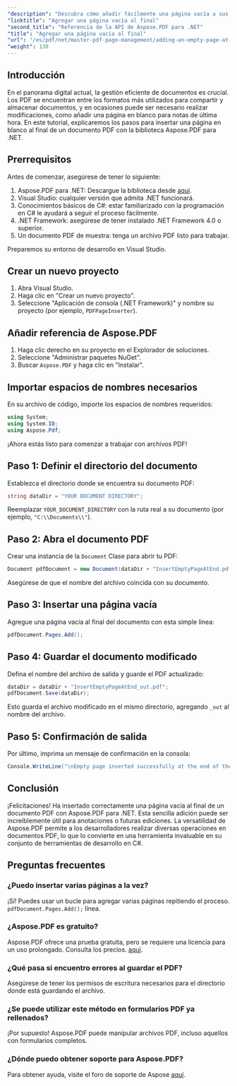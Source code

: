 ```yaml
---
"description": "Descubra cómo añadir fácilmente una página vacía a sus documentos PDF con la biblioteca Aspose.PDF para .NET. Este tutorial paso a paso le guía por el proceso, desde la configuración de su entorno de desarrollo hasta la realización de los ajustes de código necesarios."
"linktitle": "Agregar una página vacía al final"
"second_title": "Referencia de la API de Aspose.PDF para .NET"
"title": "Agregar una página vacía al final"
"url": "/es/pdf/net/master-pdf-page-management/adding-an-empty-page-at-end/"
"weight": 130
---
```


## Introducción

En el panorama digital actual, la gestión eficiente de documentos es crucial. Los PDF se encuentran entre los formatos más utilizados para compartir y almacenar documentos, y en ocasiones puede ser necesario realizar modificaciones, como añadir una página en blanco para notas de última hora. En este tutorial, explicaremos los pasos para insertar una página en blanco al final de un documento PDF con la biblioteca Aspose.PDF para .NET.

## Prerrequisitos

Antes de comenzar, asegúrese de tener lo siguiente:

1. Aspose.PDF para .NET: Descargue la biblioteca desde [aquí](https://releases.aspose.com/pdf/net/).
2. Visual Studio: cualquier versión que admita .NET funcionará.
3. Conocimientos básicos de C#: estar familiarizado con la programación en C# le ayudará a seguir el proceso fácilmente.
4. .NET Framework: asegúrese de tener instalado .NET Framework 4.0 o superior.
5. Un documento PDF de muestra: tenga un archivo PDF listo para trabajar.

Preparemos su entorno de desarrollo en Visual Studio.

## Crear un nuevo proyecto

1. Abra Visual Studio.
2. Haga clic en "Crear un nuevo proyecto".
3. Seleccione "Aplicación de consola (.NET Framework)" y nombre su proyecto (por ejemplo, `PDFPageInserter`).

## Añadir referencia de Aspose.PDF

1. Haga clic derecho en su proyecto en el Explorador de soluciones.
2. Seleccione "Administrar paquetes NuGet".
3. Buscar `Aspose.PDF` y haga clic en "Instalar".

## Importar espacios de nombres necesarios

En su archivo de código, importe los espacios de nombres requeridos:

```csharp
using System;
using System.IO;
using Aspose.Pdf;
```

¡Ahora estás listo para comenzar a trabajar con archivos PDF!

## Paso 1: Definir el directorio del documento

Establezca el directorio donde se encuentra su documento PDF:

```csharp
string dataDir = "YOUR DOCUMENT DIRECTORY";
```

Reemplazar `YOUR_DOCUMENT_DIRECTORY` con la ruta real a su documento (por ejemplo, `"C:\\Documents\\"`).

## Paso 2: Abra el documento PDF

Crear una instancia de la `Document` Clase para abrir tu PDF:

```csharp
Document pdfDocument = new Document(dataDir + "InsertEmptyPageAtEnd.pdf");
```

Asegúrese de que el nombre del archivo coincida con su documento.

## Paso 3: Insertar una página vacía

Agregue una página vacía al final del documento con esta simple línea:

```csharp
pdfDocument.Pages.Add();
```

## Paso 4: Guardar el documento modificado

Defina el nombre del archivo de salida y guarde el PDF actualizado:

```csharp
dataDir = dataDir + "InsertEmptyPageAtEnd_out.pdf";
pdfDocument.Save(dataDir);
```

Esto guarda el archivo modificado en el mismo directorio, agregando `_out` al nombre del archivo.

## Paso 5: Confirmación de salida

Por último, imprima un mensaje de confirmación en la consola:

```csharp
Console.WriteLine("\nEmpty page inserted successfully at the end of the document.\nFile saved at " + dataDir);
```

## Conclusión

¡Felicitaciones! Ha insertado correctamente una página vacía al final de un documento PDF con Aspose.PDF para .NET. Esta sencilla adición puede ser increíblemente útil para anotaciones o futuras ediciones. La versatilidad de Aspose.PDF permite a los desarrolladores realizar diversas operaciones en documentos PDF, lo que lo convierte en una herramienta invaluable en su conjunto de herramientas de desarrollo en C#.

## Preguntas frecuentes

### ¿Puedo insertar varias páginas a la vez?
¡Sí! Puedes usar un bucle para agregar varias páginas repitiendo el proceso. `pdfDocument.Pages.Add();` línea.

### ¿Aspose.PDF es gratuito?
Aspose.PDF ofrece una prueba gratuita, pero se requiere una licencia para un uso prolongado. Consulta los precios. [aquí](https://purchase.aspose.com/buy).

### ¿Qué pasa si encuentro errores al guardar el PDF?
Asegúrese de tener los permisos de escritura necesarios para el directorio donde está guardando el archivo.

### ¿Se puede utilizar este método en formularios PDF ya rellenados?
¡Por supuesto! Aspose.PDF puede manipular archivos PDF, incluso aquellos con formularios completos.

### ¿Dónde puedo obtener soporte para Aspose.PDF?
Para obtener ayuda, visite el foro de soporte de Aspose [aquí](https://forum.aspose.com/c/pdf/10).